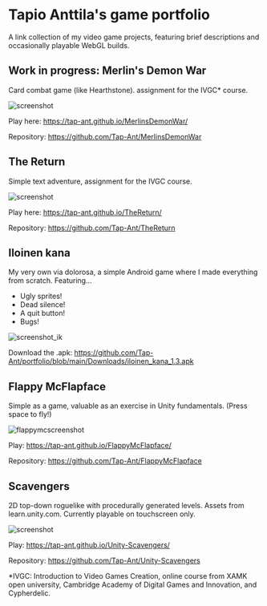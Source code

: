 # Tapio Anttila's game portfolio
A link collection of my video game projects, featuring brief descriptions and occasionally playable WebGL builds.



## Work in progress: Merlin's Demon War
Card combat game (like Hearthstone). assignment for the IVGC* course.

![screenshot](https://github.com/Tap-Ant/portfolio/assets/39406675/074d779f-3b29-4b8e-84b3-917b07d7d8ca)

Play here: https://tap-ant.github.io/MerlinsDemonWar/ 

Repository: https://github.com/Tap-Ant/MerlinsDemonWar

## The Return
Simple text adventure, assignment for the IVGC course.

![screenshot](https://github.com/Tap-Ant/portfolio/assets/39406675/b1aa315b-9ddc-4499-8c15-c12cde839fe7)

Play here: https://tap-ant.github.io/TheReturn/ 

Repository: https://github.com/Tap-Ant/TheReturn 

## Iloinen kana
My very own via dolorosa, a simple Android game where I made everything from scratch. Featuring...

- Ugly sprites!
- Dead silence!
- A quit button!
- Bugs!

![screenshot_ik](https://github.com/Tap-Ant/portfolio/assets/39406675/4e9a9c16-71fa-4480-bb27-3ae417824f40)

Download the .apk: https://github.com/Tap-Ant/portfolio/blob/main/Downloads/iloinen_kana_1.3.apk

## Flappy McFlapface
Simple as a game, valuable as an exercise in Unity fundamentals. (Press space to fly!)

![flappymcscreenshot](https://github.com/Tap-Ant/portfolio/assets/39406675/23a31117-cffc-4eb3-9a93-428eeae60df3)

Play: https://tap-ant.github.io/FlappyMcFlapface/ 

Repository: https://github.com/Tap-Ant/FlappyMcFlapface

## Scavengers
2D top-down roguelike with procedurally generated levels. Assets from learn.unity.com.
Currently playable on touchscreen only.

![screenshot](https://github.com/Tap-Ant/portfolio/assets/39406675/c67851f1-bcc0-4d5a-a8a2-8c5956b4e7f7)

Play: https://tap-ant.github.io/Unity-Scavengers/

Repository: https://github.com/Tap-Ant/Unity-Scavengers 

*IVGC: Introduction to Video Games Creation, online course from XAMK open university, Cambridge Academy of Digital Games and Innovation, and Cypherdelic.

